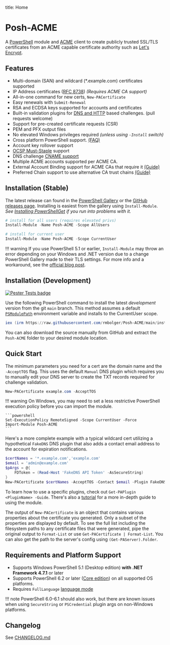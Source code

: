 title: Home

# Posh-ACME

A [PowerShell](#requirements-and-platform-support) module and [ACME](https://tools.ietf.org/html/rfc8555) client to create publicly trusted SSL/TLS certificates from an ACME capable certificate authority such as [Let's Encrypt](https://letsencrypt.org/).

## Features

- Multi-domain (SAN) and wildcard (*.example.com) certificates supported
- IP Address certificates ([RFC 8738](https://tools.ietf.org/html/rfc8738)) *(Requires ACME CA support)*
- All-in-one command for new certs, `New-PACertificate`
- Easy renewals with `Submit-Renewal`
- RSA and ECDSA keys supported for accounts and certificates
- Built-in validation plugins for [DNS and HTTP](Plugins/index.md) based challenges. (pull requests welcome)
- Support for pre-created certificate requests (CSR)
- PEM and PFX output files
- No elevated Windows privileges required *(unless using `-Install` switch)*
- Cross platform PowerShell support. [(FAQ)](FAQ.md#does-posh-acme-work-cross-platform-on-powershell-core)
- Account key rollover support
- [OCSP Must-Staple](https://scotthelme.co.uk/ocsp-must-staple/) support
- DNS challenge [CNAME support](Guides/Using-DNS-Challenge-Aliases.md)
- Multiple ACME accounts supported per ACME CA.
- External Account Binding support for ACME CAs that require it [(Guide)](Guides/External-Account-Binding.md)
- Preferred Chain support to use alternative CA trust chains [(Guide)](Guides/Using-Alternate-Trust-Chains.md)

## Installation (Stable)

The latest release can found in the [PowerShell Gallery](https://www.powershellgallery.com/packages/Posh-ACME/) or the [GitHub releases page](https://github.com/rmbolger/Posh-ACME/releases). Installing is easiest from the gallery using `Install-Module`. *See [Installing PowerShellGet](https://docs.microsoft.com/en-us/powershell/scripting/gallery/installing-psget) if you run into problems with it.*

```powershell
# install for all users (requires elevated privs)
Install-Module -Name Posh-ACME -Scope AllUsers

# install for current user
Install-Module -Name Posh-ACME -Scope CurrentUser
```

!!! warning
    If you use PowerShell 5.1 or earlier, `Install-Module` may throw an error depending on your Windows and .NET version due to a change PowerShell Gallery made to their TLS settings. For more info and a workaround, see the [official blog post](https://devblogs.microsoft.com/powershell/powershell-gallery-tls-support/).

## Installation (Development)

[![Pester Tests badge](https://github.com/rmbolger/Posh-ACME/workflows/Pester%20Tests/badge.svg)](https://github.com/rmbolger/Posh-ACME/actions)

Use the following PowerShell command to install the latest *development* version from the git `main` branch. This method assumes a default [`PSModulePath`](https://docs.microsoft.com/en-us/powershell/module/microsoft.powershell.core/about/about_psmodulepath) environment variable and installs to the CurrentUser scope.

```powershell
iex (irm https://raw.githubusercontent.com/rmbolger/Posh-ACME/main/instdev.ps1)
```

You can also download the source manually from GitHub and extract the `Posh-ACME` folder to your desired module location.

## Quick Start

The minimum parameters you need for a cert are the domain name and the `-AcceptTOS` flag. This uses the default `Manual` DNS plugin which requires you to manually edit your DNS server to create the TXT records required for challenge validation.

```powershell
New-PACertificate example.com -AcceptTOS
```

!!! warning
    On Windows, you may need to set a less restrictive PowerShell execution policy before you can import the module.

    ```powershell
    Set-ExecutionPolicy RemoteSigned -Scope CurrentUser -Force
    Import-Module Posh-ACME
    ```

 Here's a more complete example with a typical wildcard cert utilizing a hypothetical `FakeDNS` DNS plugin that also adds a contact email address to the account for expiration notifications.

```powershell
$certNames = '*.example.com','example.com'
$email = 'admin@example.com'
$pArgs = @{
    FDToken = (Read-Host 'FakeDNS API Token' -AsSecureString)
}
New-PACertificate $certNames -AcceptTOS -Contact $email -Plugin FakeDNS -PluginArgs $pArgs
```

To learn how to use a specific plugins, check out `Get-PAPlugin <PluginName> -Guide`. There's also a [tutorial](Tutorial) for a more in-depth guide to using the module.

The output of `New-PACertificate` is an object that contains various properties about the certificate you generated. Only a subset of the properties are displayed by default. To see the full list including the filesystem paths to any certificate files that were generated, pipe the original output to `Format-List` or use `Get-PACertificate | Format-List`. You can also get the path to the server's config using `(Get-PAServer).Folder`.

## Requirements and Platform Support

* Supports Windows PowerShell 5.1 (Desktop edition) **with .NET Framework 4.7.1** or later
* Supports PowerShell 6.2 or later ([Core edition](https://docs.microsoft.com/en-us/powershell/scripting/whats-new/differences-from-windows-powershell)) on all supported OS platforms.
* Requires `FullLanguage` [language mode](https://docs.microsoft.com/en-us/powershell/module/microsoft.powershell.core/about/about_language_modes)

!!! note
    PowerShell 6.0-6.1 should also work, but there are known issues when using `SecureString` or `PSCredential` plugin args on non-Windows platforms.

## Changelog

See [CHANGELOG.md](https://github.com/rmbolger/Posh-ACME/blob/main/CHANGELOG.md)

